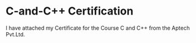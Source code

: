 # C-and-C++ Certification
I have attached my Certificate for the Course C and C++ from the Aptech Pvt.Ltd.
